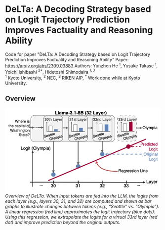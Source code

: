 DeLTa: A Decoding Strategy based on Logit Trajectory Prediction Improves Factuality and Reasoning Ability
===
Code for paper "DeLTa: A Decoding Strategy based on Logit Trajectory Prediction Improves Factuality and Reasoning Ability"
Paper: [https://arxiv.org/abs/2309.03883  ](https://arxiv.org/abs/2503.02343/)
Authors: Yunzhen He $^1$, Yusuke Takase $^1$, Yoichi Ishibashi $^{2*}$, Hidetoshi Shimodaira $^{1,3}$  
$^1$ Kyoto University, $^2$ NEC, $^3$ RIKEN AIP, $^*$ Work done while at Kyoto University.

## Overview
![](figure1.png)
*Overview of DeLTa. When input tokens are fed into the LLM, the logits from each layer (e.g., layers 30, 31, and 32) are computed and shown as bar graphs to illustrate changes between tokens (e.g., “Seattle” vs. “Olympia”). A linear regression (red line) approximates the logit trajectory (blue dots). Using this regression, we extrapolate the logits for a virtual 33rd layer (red dot) and improve prediction beyond the original outputs.*